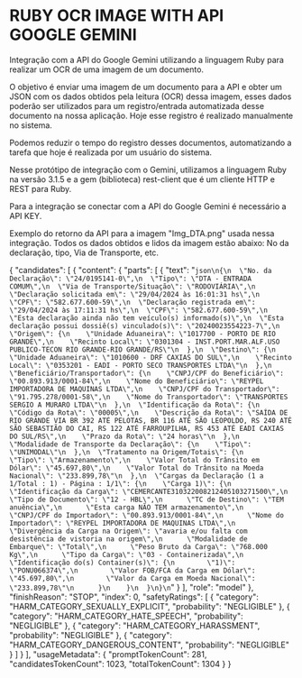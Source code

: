 # RUBY OCR IMAGE WITH API GOOGLE GEMINI
Integração com a API do Google Gemini utilizando a linguagem Ruby para realizar um OCR de uma imagem de um documento.

O objetivo é enviar uma imagem de um documento para a API e obter um JSON com os dados obtidos pela leitura (OCR) dessa imagem, esses dados poderão ser utilizados para um registro/entrada automatizada desse documento na nossa aplicação. Hoje esse registro é realizado manualmente no sistema. 

Podemos reduzir o tempo do registro desses documentos, automatizando a tarefa que hoje é realizada por um usuário do sistema.

Nesse protótipo de integração com o Gemini, utilizamos a linguagem Ruby na versão 3.1.5 e a gem (biblioteca) rest-client que é um cliente HTTP e REST para Ruby.

Para a integração se conectar com a API do Google Gemini é necessário a API KEY.

Exemplo do retorno da API para a imagem "Img_DTA.png" usada nessa integração. Todos os dados obtidos e lidos da imagem estão abaixo: No da declaração, tipo, Via de Transporte, etc.


{
  "candidates": [
    {
      "content": {
        "parts": [
          {
            "text": "```json\n{\n  \"No. da Declaração\": \"24/0195141-0\",\n  \"Tipo\": \"DTA - ENTRADA COMUM\",\n  \"Via de Transporte/Situação\": \"RODOVIÁRIA\",\n  \"Declaração solicitada em\": \"29/04/2024 às 16:01:31 hs\",\n  \"CPF\": \"582.677.600-59\",\n  \"Declaração registrada em\": \"29/04/2024 às 17:11:31 hs\",\n  \"CPF\": \"582.677.600-59\",\n  \"Esta declaração ainda não tem veículo(s) informado(s)\",\n  \"Esta declaração possui dossiê(s) vinculado(s)\": \"20240023554223-7\",\n  \"Origem\": {\n    \"Unidade Aduaneira\": \"1017700 - PORTO DE RIO GRANDE\",\n    \"Recinto Local\": \"0301304 - INST.PORT.MAR.ALF.USO PUBLICO-TECON RIO GRANDE-RIO GRANDE/RS\"\n  },\n  \"Destino\": {\n    \"Unidade Aduaneira\": \"1010600 - DRF CAXIAS DO SUL\",\n    \"Recinto Local\": \"0353201 - EADI - PORTO SECO TRANSPORTES LTDA\"\n  },\n  \"Beneficiário/Transportador\": {\n    \"CNPJ/CPF do Beneficiário\": \"00.893.913/0001-84\",\n    \"Nome do Beneficiário\": \"REYPEL IMPORTADORA DE MAQUINAS LTDA\",\n    \"CNPJ/CPF do Transportador\": \"91.795.278/0001-58\",\n    \"Nome do Transportador\": \"TRANSPORTES SERGIO A MURARO LTDA\"\n  },\n  \"Identificação da Rota\": {\n    \"Código da Rota\": \"00005\",\n    \"Descrição da Rota\": \"SAÍDA DE RIO GRANDE VIA BR 392 ATÉ PELOTAS, BR 116 ATÉ SÃO LEOPOLDO, RS 240 ATÉ SÃO SEBASTIÃO DO CAI, RS 122 ATÉ FARROUPILHA, RS 453 ATÉ EADI CAXIAS DO SUL/RS\",\n    \"Prazo da Rota\": \"24 horas\"\n  },\n  \"Modalidade de Transporte da Declaração\": {\n    \"Tipo\": \"UNIMODAL\"\n  },\n  \"Tratamento na Origem/Totais\": {\n    \"Tipo\": \"Armazenamento\",\n    \"Valor Total do Trânsito em Dólar\": \"45.697,80\",\n    \"Valor Total do Trânsito na Moeda Nacional\": \"233.899,78\"\n  },\n  \"Cargas da Declaração (1 a 1/Total : 1) - Página : 1/1\": {\n    \"Carga 1)\": {\n      \"Identificação da Carga\": \"CEMERCANTE310322008212405103271500\",\n      \"Tipo de Documento\": \"12 - HBL\",\n      \"TC de Destino\": \"TEM anuência\",\n      \"Esta carga NÃO TEM armazenamento\",\n      \"CNPJ/CPF do Importador\": \"00.893.913/0001-84\",\n      \"Nome do Importador\": \"REYPEL IMPORTADORA DE MAQUINAS LTDA\",\n      \"Divergência da Carga na Origem\": \"avaria e/ou falta com desistência de vistoria na origem\",\n      \"Modalidade de Embarque\": \"Total\",\n      \"Peso Bruto da Carga\": \"768.000 Kg\",\n      \"Tipo da Carga\": \"03 - Containerizada\",\n      \"Identificação do(s) Container(s)\": {\n        \"1)\": \"PONU066374\",\n        \"Valor FOB/FCA da Carga em Dólar\": \"45.697,80\",\n        \"Valor da Carga em Moeda Nacional\": \"233.899,78\"\n      }\n    }\n  }\n}\n```"
          }
        ],
        "role": "model"
      },
      "finishReason": "STOP",
      "index": 0,
      "safetyRatings": [
        {
          "category": "HARM_CATEGORY_SEXUALLY_EXPLICIT",
          "probability": "NEGLIGIBLE"
        },
        {
          "category": "HARM_CATEGORY_HATE_SPEECH",
          "probability": "NEGLIGIBLE"
        },
        {
          "category": "HARM_CATEGORY_HARASSMENT",
          "probability": "NEGLIGIBLE"
        },
        {
          "category": "HARM_CATEGORY_DANGEROUS_CONTENT",
          "probability": "NEGLIGIBLE"
        }
      ]
    }
  ],
  "usageMetadata": {
    "promptTokenCount": 281,
    "candidatesTokenCount": 1023,
    "totalTokenCount": 1304
  }
}
